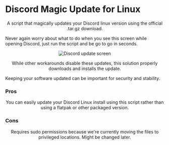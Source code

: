 
# Discord Magic Update for Linux
<p align="center">A script that magically updates your Discord linux version using the official .tar.gz download.

Never again worry about what to do when you see this screen while opening Discord, just run the script and be go to go in seconds.</p>
<p align="center">
    <img src="[http://material-bread.org/logo-shadow.svg](https://i.imgur.com/JU36HzK.png)" alt="Discord update screen">
</p>
<p align="center">While other workarounds disable these updates, this solution properly downloads and installs the update.

Keeping your software updated can be important for security and stability.</p>

### Pros
<p align="center">You can easily update your Discord Linux install using this script rather than using a flatpak or other packaged version.</p>

### Cons
<p align="center">Requires sudo permissions because we're currently moving the files to privileged locations. Might be changed later.</p>

